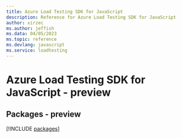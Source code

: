 ```yaml
---
title: Azure Load Testing SDK for JavaScript
description: Reference for Azure Load Testing SDK for JavaScript
author: xirzec
ms.author: jeffish
ms.data: 04/05/2023
ms.topic: reference
ms.devlang: javascript
ms.service: loadtesting
---
```

# Azure Load Testing SDK for JavaScript - preview
## Packages - preview
[!INCLUDE [packages](load-testing-index.md)]